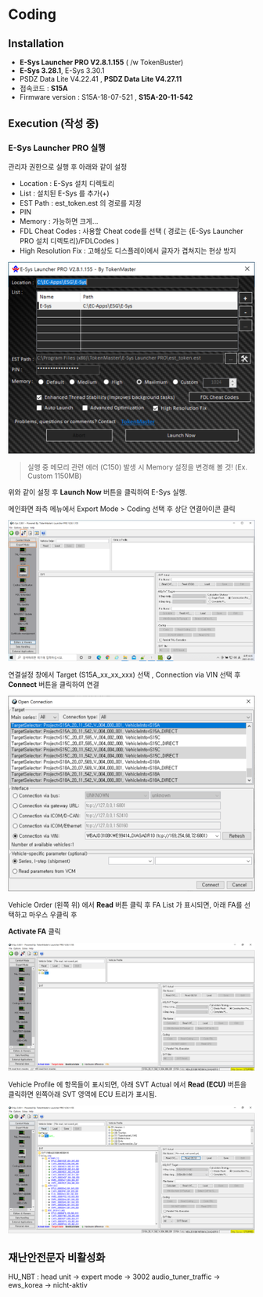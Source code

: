 # Coding



## Installation

- **E-Sys Launcher PRO V2.8.1.155** ( /w TokenBuster)
- **E-Sys 3.28.1**,  E-Sys 3.30.1
- PSDZ Data Lite V4.22.41 , **PSDZ Data Lite V4.27.11**
- 접속코드 : **S15A**
- Firmware version : S15A-18-07-521 , **S15A-20-11-542**



## Execution (작성 중)

### E-Sys Launcher  PRO 실행

관리자 권한으로 실행 후 아래와 같이 설정

- Location : E-Sys 설치 디렉토리
- List : 설치된 E-Sys 를 추가(+)
- EST Path : est_token.est 의 경로를 지정
- PIN
- Memory : 가능하면 크게...
- FDL Cheat Codes : 사용할 Cheat code를 선택 ( 경로는 {E-Sys Launcher PRO 설치 디렉토리}/FDLCodes )
- High Resolution Fix : 고해상도 디스플레이에서 글자가 겹쳐지는 현상 방지

![image-20210101151251269](./img/E-Sys_Launcher.PNG)

> 실행 중 메모리 관련 에러 (C150) 발생 시 Memory 설정을 변경해 볼 것! (Ex. Custom 1150MB)

위와 같이 설정 후 **Launch Now** 버튼을 클릭하여 E-Sys 실행.

메인화면 좌측 메뉴에서 Export Mode > Coding 선택 후 상단 연결아이콘 클릭

![E-Sys_1](./img/E-Sys_1.PNG)



연결설정 창에서 Target (S15A_xx_xx_xxx) 선택 , Connection via VIN 선택 후 **Connect** 버튼을 클릭하여 연결

![E-Sys_2](./img/E-Sys_2.PNG)



Vehicle Order (왼쪽 위) 에서 **Read** 버튼 클릭 후 FA List 가 표시되면, 아래 FA를 선택하고 마우스 우클릭 후 

**Activate FA** 클릭

![E-Sys_3](./img/E-Sys_3.PNG)



Vehicle Profile 에 항목들이 표시되면, 아래 SVT Actual 에서 **Read (ECU)** 버튼을 클릭하면 왼쪽아래 SVT 영역에 ECU 트리가 표시됨.

![E-Sys_4](./img/E-Sys_4.PNG)







## 재난안전문자 비활성화


HU_NBT : head unit -> expert mode -> 3002 audio_tuner_traffic -> ews_korea -> nicht-aktiv
